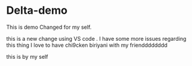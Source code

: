 # Delta-demo
This is demo
Changed for my self.

this is a new change using VS code . 
I have some more issues regarding this thing I love to have chi9cken biriyani with my friendddddddd


this is by my self
